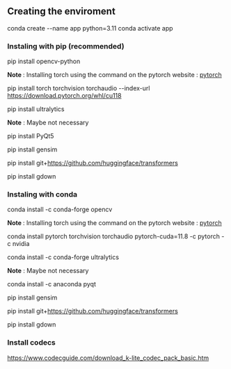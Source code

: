 ## Creating the enviroment
conda create --name app python=3.11 
conda activate app


### Instaling with pip (recommended)

pip install opencv-python

<b> Note </b>: Installing torch using the command on the pytorch website : [pytorch](https://pytorch.org/)

pip install torch torchvision torchaudio --index-url https://download.pytorch.org/whl/cu118

pip install ultralytics

<b>Note</b> : Maybe not necessary

pip install PyQt5

pip install gensim

pip install git+https://github.com/huggingface/transformers

pip install gdown

### Instaling with conda
conda install -c conda-forge opencv

<b> Note </b>: Installing torch using the command on the pytorch website : [pytorch](https://pytorch.org/)

conda install pytorch torchvision torchaudio pytorch-cuda=11.8 -c pytorch -c nvidia

conda install -c conda-forge ultralytics

<b>Note</b> : Maybe not necessary

conda install -c anaconda pyqt

pip install gensim

pip install git+https://github.com/huggingface/transformers

pip install gdown

### Install codecs

https://www.codecguide.com/download_k-lite_codec_pack_basic.htm